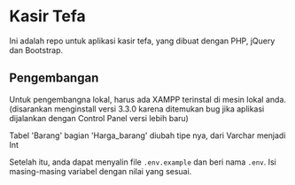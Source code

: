 # Kasir Tefa

Ini adalah repo untuk aplikasi kasir tefa, yang dibuat dengan PHP, jQuery dan Bootstrap.

## Pengembangan

Untuk pengembangna lokal, harus ada XAMPP terinstal di mesin lokal anda. (disarankan menginstall versi 3.3.0 karena ditemukan bug jika aplikasi dijalankan dengan Control Panel versi lebih baru)

Tabel 'Barang' bagian 'Harga_barang' diubah tipe nya, dari Varchar menjadi Int

Setelah itu, anda dapat menyalin file `.env.example` dan beri nama `.env`. Isi
masing-masing variabel dengan nilai yang sesuai.
